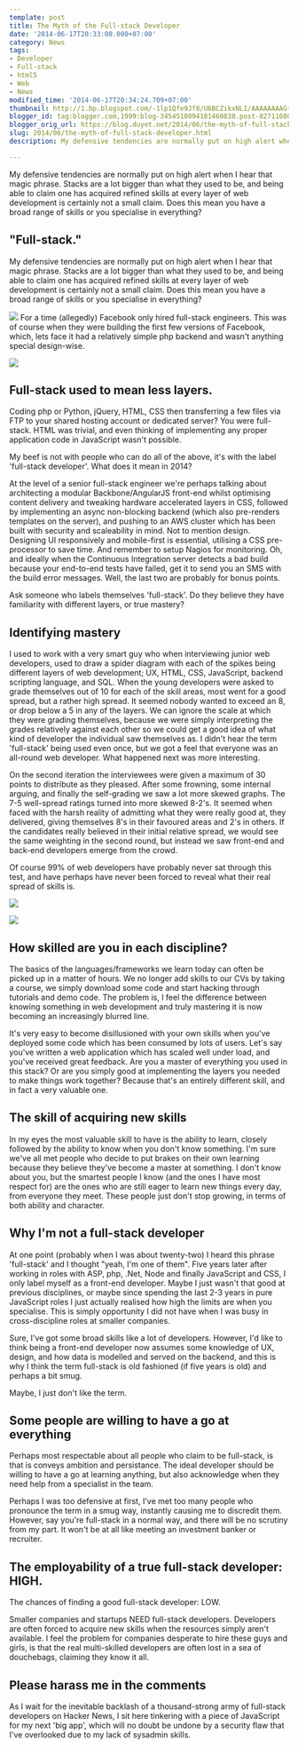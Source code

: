 ```yaml
---
template: post
title: The Myth of the Full-stack Developer
date: '2014-06-17T20:33:00.000+07:00'
category: News
tags:
- Developer
- Full-stack
- html5
- Web
- News
modified_time: '2014-06-17T20:34:24.709+07:00'
thumbnail: http://1.bp.blogspot.com/-1lp1Qfe9Jf8/U6BCZikxNLI/AAAAAAAAGtE/YYa3f6xJ-qc/s1600/stacks-change.jpg
blogger_id: tag:blogger.com,1999:blog-3454518094181460838.post-8271168071505204497
blogger_orig_url: https://blog.duyet.net/2014/06/the-myth-of-full-stack-developer.html
slug: 2014/06/the-myth-of-full-stack-developer.html
description: My defensive tendencies are normally put on high alert when I hear that magic phrase. Stacks are a lot bigger than what they used to be, and being able to claim one has acquired refined skills at every layer of web development is certainly not a small claim. Does this mean you have a broad range of skills or you specialise in everything?

---
```


My defensive tendencies are normally put on high alert when I hear that magic phrase. Stacks are a lot bigger than what they used to be, and being able to claim one has acquired refined skills at every layer of web development is certainly not a small claim. Does this mean you have a broad range of skills or you specialise in everything?

## "Full-stack." ##
My defensive tendencies are normally put on high alert when I hear that magic phrase. Stacks are a lot bigger than what they used to be, and being able to claim one has acquired refined skills at every layer of web development is certainly not a small claim. Does this mean you have a broad range of skills or you specialise in everything?

![](https://images-blogger-opensocial.googleusercontent.com/gadgets/proxy?url=http%3A%2F%2F4.bp.blogspot.com%2F-MpnNIXsvZkI%2FU6BCNWpKD9I%2FAAAAAAAAGs8%2FLrTysg7CaLo%2Fs1600%2Ffull-stack.jpg&amp;container=blogger&amp;gadget=a&amp;rewriteMime=image%2F*)
For a time (allegedly) Facebook only hired full-stack engineers. This was of course when they were building the first few versions of Facebook, which, lets face it had a relatively simple php backend and wasn't anything special design-wise.

![](http://1.bp.blogspot.com/-1lp1Qfe9Jf8/U6BCZikxNLI/AAAAAAAAGtE/YYa3f6xJ-qc/s1600/stacks-change.jpg)

## Full-stack used to mean less layers. 

Coding php or Python, jQuery, HTML, CSS then transferring a few files via FTP to your shared hosting account or dedicated server? You were full-stack. HTML was trivial, and even thinking of implementing any proper application code in JavaScript wasn't possible.

My beef is not with people who can do all of the above, it's with the label 'full-stack developer'. What does it mean in 2014?

At the level of a senior full-stack engineer we're perhaps talking about architecting a modular Backbone/AngularJS front-end whilst optimising content delivery and tweaking hardware accelerated layers in CSS, followed by implementing an async non-blocking backend (which also pre-renders templates on the server), and pushing to an AWS cluster which has been built with security and scaleability in mind. Not to mention design. Designing UI responsively and mobile-first is essential, utilising a CSS pre-processor to save time. And remember to setup Nagios for monitoring. Oh, and ideally when the Continuous Integration server detects a bad build because your end-to-end tests have failed, get it to send you an SMS with the build error messages. Well, the last two are probably for bonus points.

Ask someone who labels themselves 'full-stack'. Do they believe they have familiarity with different layers, or true mastery?

## Identifying mastery 

I used to work with a very smart guy who when interviewing junior web developers, used to draw a spider diagram with each of the spikes being different layers of web development; UX, HTML, CSS, JavaScript, backend scripting language, and SQL. When the young developers were asked to grade themselves out of 10 for each of the skill areas, most went for a good spread, but a rather high spread. It seemed nobody wanted to exceed an 8, or drop below a 5 in any of the layers. We can ignore the scale at which they were grading themselves, because we were simply interpreting the grades relatively against each other so we could get a good idea of what kind of developer the individual saw themselves as. I didn't hear the term 'full-stack' being used even once, but we got a feel that everyone was an all-round web developer. What happened next was more interesting.

On the second iteration the interviewees were given a maximum of 30 points to distribute as they pleased. After some frowning, some internal arguing, and finally the self-grading we saw a lot more skewed graphs. The 7-5 well-spread ratings turned into more skewed 8-2's. It seemed when faced with the harsh reality of admitting what they were really good at, they delivered, giving themselves 8's in their favoured areas and 2's in others. If the candidates really believed in their initial relative spread, we would see the same weighting in the second round, but instead we saw front-end and back-end developers emerge from the crowd.

Of course 99% of web developers have probably never sat through this test, and have perhaps have never been forced to reveal what their real spread of skills is.

![](http://2.bp.blogspot.com/-Asuf0WbOBJc/U6BDFWYQvKI/AAAAAAAAGtM/va-7kQMGjPQ/s1600/limited.jpg)

![](http://1.bp.blogspot.com/-bMutiljaTAs/U6BDFd-BXHI/AAAAAAAAGtQ/q_DB2pxphKk/s1600/unlimited.jpg)

## How skilled are you in each discipline? 

The basics of the languages/frameworks we learn today can often be picked up in a matter of hours. We no longer add skills to our CVs by taking a course, we simply download some code and start hacking through tutorials and demo code. The problem is, I feel the difference between knowing something in web development and truly mastering it is now becoming an increasingly blurred line.

It's very easy to become disillusioned with your own skills when you've deployed some code which has been consumed by lots of users. Let's say you've written a web application which has scaled well under load, and you've received great feedback. Are you a master of everything you used in this stack? Or are you simply good at implementing the layers you needed to make things work together? Because that's an entirely different skill, and in fact a very valuable one.

## The skill of acquiring new skills 

In my eyes the most valuable skill to have is the ability to learn, closely followed by the ability to know when you don't know something. I'm sure we've all met people who decide to put brakes on their own learning because they believe they've become a master at something. I don't know about you, but the smartest people I know (and the ones I have most respect for) are the ones who are still eager to learn new things every day, from everyone they meet. These people just don't stop growing, in terms of both ability and character.

## Why I'm not a full-stack developer 

At one point (probably when I was about twenty-two) I heard this phrase 'full-stack' and I thought "yeah, I'm one of them". Five years later after working in roles with ASP, php, .Net, Node and finally JavaScript and CSS, I only label myself as a front-end developer. Maybe I just wasn't that good at previous disciplines, or maybe since spending the last 2-3 years in pure JavaScript roles I just actually realised how high the limits are when you specialise. This is simply opportunity I did not have when I was busy in cross-discipline roles at smaller companies.

Sure, I've got some broad skills like a lot of developers. However, I'd like to think being a front-end developer now assumes some knowledge of UX, design, and how data is modelled and served on the backend, and this is why I think the term full-stack is old fashioned (if five years is old) and perhaps a bit smug.

Maybe, I just don't like the term.

## Some people are willing to have a go at everything 

Perhaps most respectable about all people who claim to be full-stack, is that is conveys ambition and persistance. The ideal developer should be willing to have a go at learning anything, but also acknowledge when they need help from a specialist in the team.

Perhaps I was too defensive at first, I've met too many people who pronounce the term in a smug way, instantly causing me to discredit them. However, say you're full-stack in a normal way, and there will be no scrutiny from my part. It won't be at all like meeting an investment banker or recruiter.

## The employability of a true full-stack developer: HIGH. 

The chances of finding a good full-stack developer: LOW.

Smaller companies and startups NEED full-stack developers. Developers are often forced to acquire new skills when the resources simply aren't available. I feel the problem for companies desperate to hire these guys and girls, is that the real multi-skilled developers are often lost in a sea of douchebags, claiming they know it all.

## Please harass me in the comments 

As I wait for the inevitable backlash of a thousand-strong army of full-stack developers on Hacker News, I sit here tinkering with a piece of JavaScript for my next 'big app', which will no doubt be undone by a security flaw that I've overlooked due to my lack of sysadmin skills.
